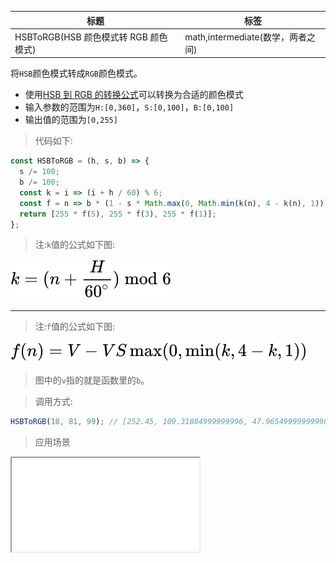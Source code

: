| 标题                                  | 标签                              |
| ------------------------------------- | --------------------------------- |
| HSBToRGB(HSB 颜色模式转 RGB 颜色模式) | math,intermediate(数学，两者之间) |

将`HSB`颜色模式转成`RGB`颜色模式。

- 使用[HSB 到 RGB 的转换公式](https://en.wikipedia.org/wiki/HSL_and_HSV#HSV_to_RGB)可以转换为合适的颜色模式
- 输入参数的范围为`H:[0,360]`，`S:[0,100]`，`B:[0,100]`
- 输出值的范围为`[0,255]`

> 代码如下:

```js
const HSBToRGB = (h, s, b) => {
  s /= 100;
  b /= 100;
  const k = i => (i + h / 60) % 6;
  const f = n => b * (1 - s * Math.max(0, Math.min(k(n), 4 - k(n), 1)));
  return [255 * f(5), 255 * f(3), 255 * f(1)];
};
```

> 注:`k`值的公式如下图:

![k值](../../images/1.svg)

---

> 注:`f`值的公式如下图:

![f值](../../images/2.svg)

> 图中的`v`指的就是函数里的`b`。

> 调用方式:

```js
HSBToRGB(18, 81, 99); // [252.45, 109.31084999999996, 47.965499999999984]
```

> 应用场景

<iframe src="codes/javascript/html/HSBToRGB.html"></iframe>
